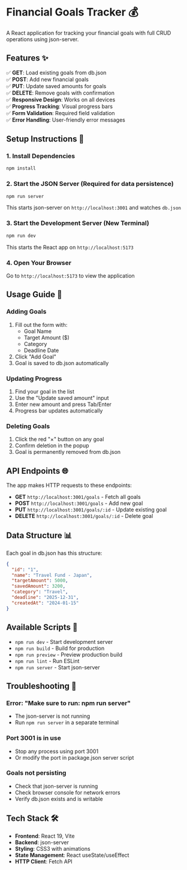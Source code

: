 # Financial Goals Tracker 💰

A React application for tracking your financial goals with full CRUD operations using json-server.

## Features ✨

✅ **GET**: Load existing goals from db.json  
✅ **POST**: Add new financial goals  
✅ **PUT**: Update saved amounts for goals  
✅ **DELETE**: Remove goals with confirmation  
✅ **Responsive Design**: Works on all devices  
✅ **Progress Tracking**: Visual progress bars  
✅ **Form Validation**: Required field validation  
✅ **Error Handling**: User-friendly error messages  

## Setup Instructions 🚀

### 1. Install Dependencies
```bash
npm install
```

### 2. Start the JSON Server (Required for data persistence)
```bash
npm run server
```
This starts json-server on `http://localhost:3001` and watches `db.json`

### 3. Start the Development Server (New Terminal)
```bash
npm run dev
```
This starts the React app on `http://localhost:5173`

### 4. Open Your Browser
Go to `http://localhost:5173` to view the application

## Usage Guide 📝

### Adding Goals
1. Fill out the form with:
   - Goal Name
   - Target Amount ($)
   - Category
   - Deadline Date
2. Click "Add Goal"
3. Goal is saved to db.json automatically

### Updating Progress
1. Find your goal in the list
2. Use the "Update saved amount" input
3. Enter new amount and press Tab/Enter
4. Progress bar updates automatically

### Deleting Goals
1. Click the red "×" button on any goal
2. Confirm deletion in the popup
3. Goal is permanently removed from db.json

## API Endpoints 🌐

The app makes HTTP requests to these endpoints:

- **GET** `http://localhost:3001/goals` - Fetch all goals
- **POST** `http://localhost:3001/goals` - Add new goal
- **PUT** `http://localhost:3001/goals/:id` - Update existing goal
- **DELETE** `http://localhost:3001/goals/:id` - Delete goal

## Data Structure 📊

Each goal in db.json has this structure:
```json
{
  "id": "1",
  "name": "Travel Fund - Japan",
  "targetAmount": 5000,
  "savedAmount": 3200,
  "category": "Travel",
  "deadline": "2025-12-31",
  "createdAt": "2024-01-15"
}
```

## Available Scripts 📜

- `npm run dev` - Start development server
- `npm run build` - Build for production
- `npm run preview` - Preview production build
- `npm run lint` - Run ESLint
- `npm run server` - Start json-server

## Troubleshooting 🔧

### Error: "Make sure to run: npm run server"
- The json-server is not running
- Run `npm run server` in a separate terminal

### Port 3001 is in use
- Stop any process using port 3001
- Or modify the port in package.json server script

### Goals not persisting
- Check that json-server is running
- Check browser console for network errors
- Verify db.json exists and is writable

## Tech Stack 🛠️

- **Frontend**: React 19, Vite
- **Backend**: json-server
- **Styling**: CSS3 with animations
- **State Management**: React useState/useEffect
- **HTTP Client**: Fetch API
